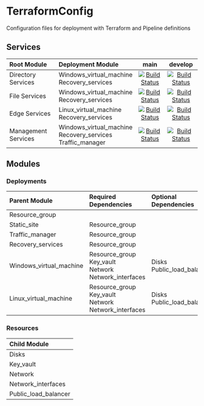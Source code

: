 # TerraformConfig
Configuration files for deployment with Terraform and Pipeline definitions
## Services
| Root Module | Deployment Module  | main  | develop |
|:---|:---|:----: | :-----: |
| Directory Services | Windows_virtual_machine <br>Recovery_services |[![Build Status](https://dev.azure.com/wesleytrust/Terraform/_apis/build/status/DirectoryServices/SVC-CP%3BENV-P%3B%20Directory%20Services?branchName=main)](https://dev.azure.com/wesleytrust/Terraform/_build/latest?definitionId=41&branchName=main)|[![Build Status](https://dev.azure.com/wesleytrust/Terraform/_apis/build/status/DirectoryServices/SVC-CP%3BENV-D%3B%20Directory%20Services?branchName=develop)](https://dev.azure.com/wesleytrust/Terraform/_build/latest?definitionId=44&branchName=develop)|
| File Services | Windows_virtual_machine <br>Recovery_services |[![Build Status](https://dev.azure.com/wesleytrust/Terraform/_apis/build/status/FileServices/SVC-CP%3BENV-P%3B%20File%20Services?branchName=main)](https://dev.azure.com/wesleytrust/Terraform/_build/latest?definitionId=42&branchName=main)|[![Build Status](https://dev.azure.com/wesleytrust/Terraform/_apis/build/status/FileServices/SVC-CP%3BENV-D%3B%20File%20Services?branchName=develop)](https://dev.azure.com/wesleytrust/Terraform/_build/latest?definitionId=45&branchName=develop)|
| Edge Services | Linux_virtual_machine <br>Recovery_services |[![Build Status](https://dev.azure.com/wesleytrust/Terraform/_apis/build/status/EdgeServices/SVC-NW%3BENV-P%3B%20Edge%20Services?branchName=main)](https://dev.azure.com/wesleytrust/Terraform/_build/latest?definitionId=43&branchName=main)|[![Build Status](https://dev.azure.com/wesleytrust/Terraform/_apis/build/status/EdgeServices/SVC-NW%3BENV-D%3B%20Edge%20Services?branchName=develop)](https://dev.azure.com/wesleytrust/Terraform/_build/latest?definitionId=46&branchName=develop)|
| Management Services | Windows_virtual_machine <br>Recovery_services<br>Traffic_manager|[![Build Status](https://dev.azure.com/wesleytrust/Terraform/_apis/build/status/ManagementServices/SVC-CP%3BENV-P%3B%20Management%20Services?branchName=main)](https://dev.azure.com/wesleytrust/Terraform/_build/latest?definitionId=47&branchName=main)|[![Build Status](https://dev.azure.com/wesleytrust/Terraform/_apis/build/status/ManagementServices/SVC-CP%3BENV-D%3B%20Management%20Services?branchName=develop)](https://dev.azure.com/wesleytrust/Terraform/_build/latest?definitionId=50&branchName=develop)|

## Modules
### Deployments
| Parent Module | Required Dependencies | Optional Dependencies
| :---------------------- | :---------------------- | :---------------------- |
| Resource_group      |  |
| Static_site       | Resource_group |
| Traffic_manager     | Resource_group |
| Recovery_services    | Resource_group |
| Windows_virtual_machine | Resource_group<br>Key_vault<br>Network<br>Network_interfaces | Disks<br>Public_load_balancer |
| Linux_virtual_machine  | Resource_group<br>Key_vault<br>Network<br>Network_interfaces | Disks<br>Public_load_balancer |

### Resources
| Child Module |
| :---------------------- |
| Disks |
| Key_vault |
| Network |
| Network_interfaces |
| Public_load_balancer |